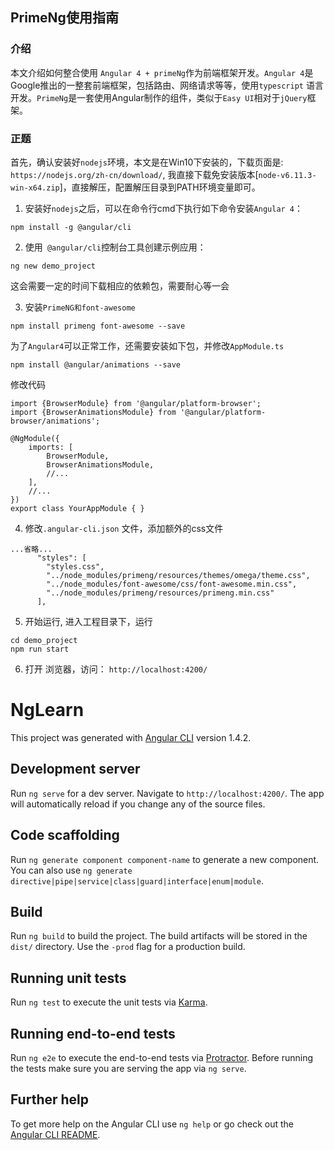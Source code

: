 ## PrimeNg使用指南

### 介绍

本文介绍如何整合使用 `Angular 4 + primeNg`作为前端框架开发。`Angular 4`是Google推出的一整套前端框架，包括路由、网络请求等等，使用`typescript`	语言开发。`PrimeNg`是一套使用Angular制作的组件，类似于`Easy UI`相对于`jQuery`框架。

### 正题

首先，确认安装好`nodejs`环境，本文是在Win10下安装的，下载页面是: `https://nodejs.org/zh-cn/download/`, 我直接下载免安装版本[`node-v6.11.3-win-x64.zip`]，直接解压，配置解压目录到PATH环境变量即可。

1. 安装好`nodejs`之后，可以在命令行cmd下执行如下命令安装`Angular 4`：

```
npm install -g @angular/cli
```

2. 使用` @angular/cli`控制台工具创建示例应用：

```
ng new demo_project
```
这会需要一定的时间下载相应的依赖包，需要耐心等一会


3. 安装`PrimeNG和font-awesome`
```
npm install primeng font-awesome --save
```
为了`Angular4`可以正常工作，还需要安装如下包，并修改`AppModule.ts`
```
npm install @angular/animations --save
```
修改代码

```
import {BrowserModule} from '@angular/platform-browser';
import {BrowserAnimationsModule} from '@angular/platform-browser/animations';

@NgModule({
    imports: [
        BrowserModule,
        BrowserAnimationsModule,
        //...
    ],
    //...
})
export class YourAppModule { }

```
4. 修改`.angular-cli.json` 文件，添加额外的css文件

```
...省略...
      "styles": [
        "styles.css",
        "../node_modules/primeng/resources/themes/omega/theme.css",
        "../node_modules/font-awesome/css/font-awesome.min.css",
        "../node_modules/primeng/resources/primeng.min.css"
      ],

```

5. 开始运行, 进入工程目录下，运行
```
cd demo_project
npm run start
```
6. 打开 浏览器，访问： `http://localhost:4200/`



# NgLearn

This project was generated with [Angular CLI](https://github.com/angular/angular-cli) version 1.4.2.

## Development server

Run `ng serve` for a dev server. Navigate to `http://localhost:4200/`. The app will automatically reload if you change any of the source files.

## Code scaffolding

Run `ng generate component component-name` to generate a new component. You can also use `ng generate directive|pipe|service|class|guard|interface|enum|module`.

## Build

Run `ng build` to build the project. The build artifacts will be stored in the `dist/` directory. Use the `-prod` flag for a production build.

## Running unit tests

Run `ng test` to execute the unit tests via [Karma](https://karma-runner.github.io).

## Running end-to-end tests

Run `ng e2e` to execute the end-to-end tests via [Protractor](http://www.protractortest.org/).
Before running the tests make sure you are serving the app via `ng serve`.

## Further help

To get more help on the Angular CLI use `ng help` or go check out the [Angular CLI README](https://github.com/angular/angular-cli/blob/master/README.md).

